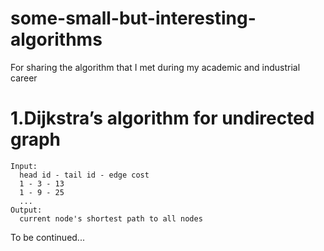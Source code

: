 # some-small-but-interesting-algorithms
For sharing the algorithm that I met during my academic and industrial career

# 1.Dijkstra’s algorithm for undirected graph  
	Input:  
  	  head id - tail id - edge cost  
  	  1 - 3 - 13  
  	  1 - 9 - 25  
  	  ...  
	Output:  
  	  current node's shortest path to all nodes  


To be continued...  




